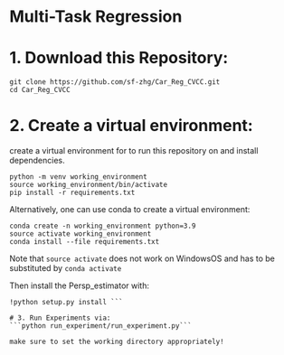 # Multi-Task Regression

# 1. Download this Repository:
```
git clone https://github.com/sf-zhg/Car_Reg_CVCC.git
cd Car_Reg_CVCC
```
# 2. Create a virtual environment:
create a virtual environment for to run this repository on and install dependencies. 
```
python -m venv working_environment
source working_environment/bin/activate
pip install -r requirements.txt
```
Alternatively, one can use conda to create a virtual environment:
```
conda create -n working_environment python=3.9
source activate working_environment
conda install --file requirements.txt
```
Note that ```source activate``` does not work on WindowsOS and has to be substituted by ```conda activate```

Then install the Persp_estimator with:
```pip install -r requirements.txt
!python setup.py install ```

# 3. Run Experiments via:
```python run_experiment/run_experiment.py```

make sure to set the working directory appropriately!


